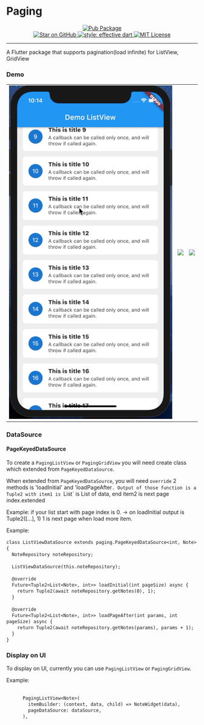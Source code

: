 # Paging

<p align="center">

  <a href="https://pub.dartlang.org/packages/fl_paging">
    <img alt="Pub Package" src="https://img.shields.io/pub/v/fl_paging.svg">
  </a>
  <br/>
  <a href="https://github.com/dangngocduc/flutter_paging">
    <img src="https://img.shields.io/github/stars/dangngocduc/flutter_paging.svg?style=flat&logo=github&colorB=deeppink&label=stars" alt="Star on GitHub">
  </a>
  <a href="https://github.com/tenhobi/effective_dart">
    <img alt="style: effective dart" src="https://img.shields.io/badge/style-effective_dart-40c4ff.svg">
  </a>
  <a href="https://opensource.org/licenses/MIT">
    <img alt="MIT License" src="https://img.shields.io/badge/License-MIT-blue.svg">
  </a>
</p>

---
A Flutter package that supports pagination(load infinite) for ListView, GridView

### Demo

|   |   |   |
|---|---|---|
|![](./demo/list_view2.gif) |![](./demo/grid_view.gif) |![](./demo/sliver_demo.gif) |


### DataSource
#### PageKeyedDataSource

To create a `PagingListView` or `PagingGridView` you will need create class which extended from `PageKeyedDataSource`.

When extended from `PageKeyedDataSource`, you will need `override` 2 methods is 'loadInitial' and 'loadPageAfter`.
Output of those function is a Tuple2 with item1 is `List<D>` is List of data, end item2 is next page index.extended

Example: if your list start with page index is 0.
-> on loadInitial output is Tuple2([...], 1) 1 is next page when load more item.

Example:

```
class ListViewDataSource extends paging.PageKeyedDataSource<int, Note> {
  NoteRepository noteRepository;

  ListViewDataSource(this.noteRepository);

  @override
  Future<Tuple2<List<Note>, int>> loadInitial(int pageSize) async {
    return Tuple2(await noteRepository.getNotes(0), 1);
  }

  @override
  Future<Tuple2<List<Note>, int>> loadPageAfter(int params, int pageSize) async {
    return Tuple2(await noteRepository.getNotes(params), params + 1);
  }
}
```

### Display on UI

To display on UI, currently you can use `PagingListView` or `PagingGridView`.

Example:
```   ListViewDataSource dataSource = ListViewDataSource(NoteRepository());

      PagingListView<Note>(
        itemBuilder: (context, data, child) => NoteWidget(data),
        pageDataSource: dataSource,
      ),

```


